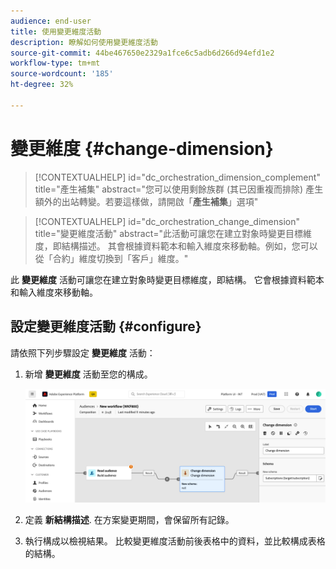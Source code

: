 ```yaml
---
audience: end-user
title: 使用變更維度活動
description: 瞭解如何使用變更維度活動
source-git-commit: 44be467650e2329a1fce6c5adb6d266d94efd1e2
workflow-type: tm+mt
source-wordcount: '185'
ht-degree: 32%

---
```



# 變更維度 {#change-dimension}

>[!CONTEXTUALHELP]
>id="dc_orchestration_dimension_complement"
>title="產生補集"
>abstract="您可以使用剩餘族群 (其已因重複而排除) 產生額外的出站轉變。若要這樣做，請開啟「**產生補集**」選項"

>[!CONTEXTUALHELP]
>id="dc_orchestration_change_dimension"
>title="變更維度活動"
>abstract="此活動可讓您在建立對象時變更目標維度，即結構描述。 其會根據資料範本和輸入維度來移動軸。例如，您可以從「合約」維度切換到「客戶」維度。"

此 **變更維度** 活動可讓您在建立對象時變更目標維度，即結構。 它會根據資料範本和輸入維度來移動軸。 <!--[Learn more on targeting dimensions](../../audience/about-recipients.md#targeting-dimensions)-->

## 設定變更維度活動 {#configure}

請依照下列步驟設定 **變更維度** 活動：

1. 新增 **變更維度** 活動至您的構成。

   ![](../assets/change-dimension.png)

1. 定義 **新結構描述**. 在方案變更期間，會保留所有記錄。

1. 執行構成以檢視結果。 比較變更維度活動前後表格中的資料，並比較構成表格的結構。

<!--
## Example {#example}

In this example, we want to send an SMS delivery to all the profiles who have made a purchase. To do this, we first use a **[!UICONTROL Build audience]** activity linked to a custom "Purchase" targeting dimension to target all purchases that occurred.

We then use a **[!UICONTROL Change dimension]** activity to switch the workflow targeting dimension to "Recipients". This allows us to be able to target the recipients who match the query.
-->



<!-- on parle de dimension, mais dans UI "schema", va rester comme ça ?-->